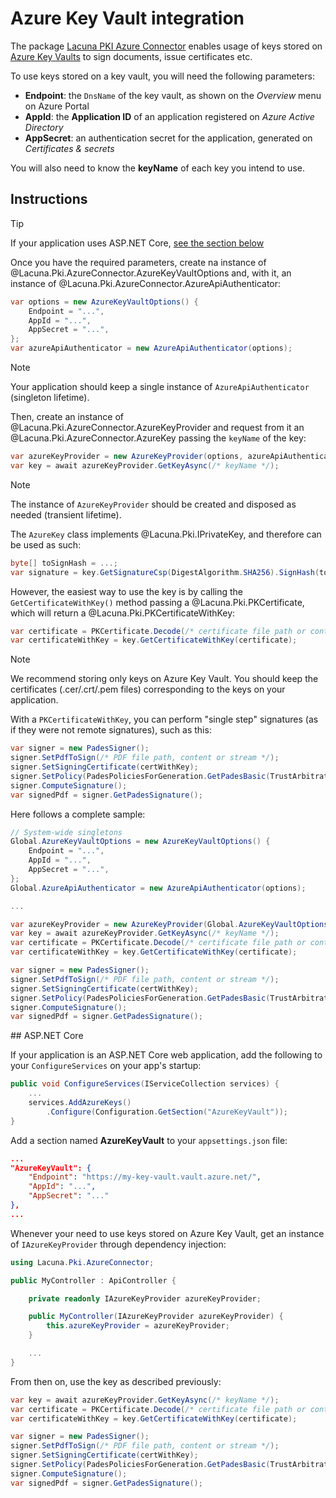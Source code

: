 ﻿# Azure Key Vault integration

The package [Lacuna PKI Azure Connector](https://www.nuget.org/packages/Lacuna.Pki.AzureConnector/) enables usage of keys stored on
[Azure Key Vaults](https://azure.microsoft.com/pt-br/services/key-vault/) to sign documents, issue certificates etc.

To use keys stored on a key vault, you will need the following parameters:

* **Endpoint**: the `DnsName` of the key vault, as shown on the *Overview* menu on Azure Portal
* **AppId**: the **Application ID** of an application registered on *Azure Active Directory*
* **AppSecret**: an authentication secret for the application, generated on *Certificates &amp; secrets*

You will also need to know the **keyName** of each key you intend to use.

## Instructions

> [!TIP]
> If your application uses ASP.NET Core, [see the section below](#aspnet-core)

Once you have the required parameters, create na instance of @Lacuna.Pki.AzureConnector.AzureKeyVaultOptions and, with it, an instance of @Lacuna.Pki.AzureConnector.AzureApiAuthenticator:

```cs
var options = new AzureKeyVaultOptions() {
	Endpoint = "...",
	AppId = "...",
	AppSecret = "...",
};
var azureApiAuthenticator = new AzureApiAuthenticator(options);
```

> [!NOTE]
> Your application should keep a single instance of `AzureApiAuthenticator` (singleton lifetime).

Then, create an instance of @Lacuna.Pki.AzureConnector.AzureKeyProvider and request from it an @Lacuna.Pki.AzureConnector.AzureKey passing the `keyName` of the key:

```cs
var azureKeyProvider = new AzureKeyProvider(options, azureApiAuthenticator);
var key = await azureKeyProvider.GetKeyAsync(/* keyName */);
```

> [!NOTE]
> The instance of `AzureKeyProvider` should be created and disposed as needed (transient lifetime).

The `AzureKey` class implements @Lacuna.Pki.IPrivateKey, and therefore can be used as such:

```cs
byte[] toSignHash = ...;
var signature = key.GetSignatureCsp(DigestAlgorithm.SHA256).SignHash(toSignHash);
```

However, the easiest way to use the key is by calling the `GetCertificateWithKey()` method passing a @Lacuna.Pki.PKCertificate, which will
return a @Lacuna.Pki.PKCertificateWithKey:

```cs
var certificate = PKCertificate.Decode(/* certificate file path or content */);
var certificateWithKey = key.GetCertificateWithKey(certificate);
```

> [!NOTE]
> We recommend storing only keys on Azure Key Vault. You should keep the certificates (.cer/.crt/.pem files) corresponding to the keys on your application.

With a `PKCertificateWithKey`, you can perform "single step" signatures (as if they were not remote signatures), such as this:

```cs
var signer = new PadesSigner();
signer.SetPdfToSign(/* PDF file path, content or stream */);
signer.SetSigningCertificate(certWithKey);
signer.SetPolicy(PadesPoliciesForGeneration.GetPadesBasic(TrustArbitrators.PkiBrazil));
signer.ComputeSignature();
var signedPdf = signer.GetPadesSignature();
```

Here follows a complete sample:

```cs
// System-wide singletons
Global.AzureKeyVaultOptions = new AzureKeyVaultOptions() {
	Endpoint = "...",
	AppId = "...",
	AppSecret = "...",
};
Global.AzureApiAuthenticator = new AzureApiAuthenticator(options);

...

var azureKeyProvider = new AzureKeyProvider(Global.AzureKeyVaultOptions, Global.AzureApiAuthenticator);
var key = await azureKeyProvider.GetKeyAsync(/* keyName */);
var certificate = PKCertificate.Decode(/* certificate file path or content */);
var certificateWithKey = key.GetCertificateWithKey(certificate);

var signer = new PadesSigner();
signer.SetPdfToSign(/* PDF file path, content or stream */);
signer.SetSigningCertificate(certWithKey);
signer.SetPolicy(PadesPoliciesForGeneration.GetPadesBasic(TrustArbitrators.PkiBrazil));
signer.ComputeSignature();
var signedPdf = signer.GetPadesSignature();
```

<a name="aspnet-core" />
## ASP.NET Core

If your application is an ASP.NET Core web application, add the following to your `ConfigureServices` on your app's startup:

```cs
public void ConfigureServices(IServiceCollection services) {
    ...
    services.AddAzureKeys()
        .Configure(Configuration.GetSection("AzureKeyVault"));
}
```

Add a section named **AzureKeyVault** to your `appsettings.json` file:

```json
...
"AzureKeyVault": {
	"Endpoint": "https://my-key-vault.vault.azure.net/",
	"AppId": "...",
	"AppSecret": "..."
},
...
```

Whenever your need to use keys stored on Azure Key Vault, get an instance of `IAzureKeyProvider` through dependency injection:

```cs
using Lacuna.Pki.AzureConnector;

public MyController : ApiController {

	private readonly IAzureKeyProvider azureKeyProvider;

	public MyController(IAzureKeyProvider azureKeyProvider) {
		this.azureKeyProvider = azureKeyProvider;
	}

	...
}
```

From then on, use the key as described previously:

```cs
var key = await azureKeyProvider.GetKeyAsync(/* keyName */);
var certificate = PKCertificate.Decode(/* certificate file path or content */);
var certificateWithKey = key.GetCertificateWithKey(certificate);

var signer = new PadesSigner();
signer.SetPdfToSign(/* PDF file path, content or stream */);
signer.SetSigningCertificate(certWithKey);
signer.SetPolicy(PadesPoliciesForGeneration.GetPadesBasic(TrustArbitrators.PkiBrazil));
signer.ComputeSignature();
var signedPdf = signer.GetPadesSignature();
```
